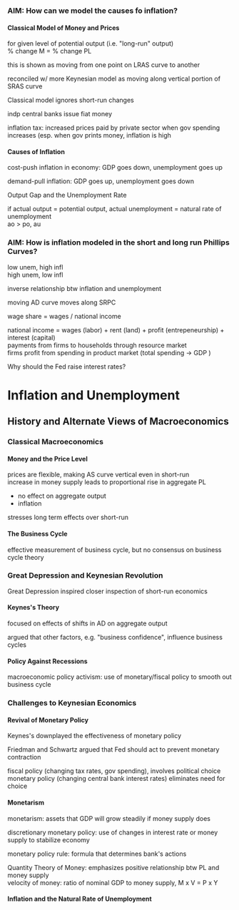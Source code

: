 ### AIM: How can we model the causes fo inflation?

#### Classical Model of Money and Prices

for given level of potential output (i.e. "long-run" output)  
% change M = % change PL

this is shown as moving from one point on LRAS curve to another  

reconciled w/ more Keynesian model as moving along vertical portion of SRAS curve

Classical model ignores short-run changes

indp central banks issue fiat money

inflation tax: increased prices paid by private sector when gov spending increases (esp. when gov prints money, inflation is high

#### Causes of Inflation

cost-push inflation in economy: GDP goes down, unemployment goes up  

demand-pull inflation: GDP goes up, unemployment goes down

Output Gap and the Unemployment Rate  


if actual output = potential output, actual unemployment = natural rate of unemployment  
ao > po, au 

### AIM: How is inflation modeled in the short and long run Phillips Curves? 

low unem, high infl  
high unem, low infl

inverse relationship btw inflation and unemployment  

moving AD curve moves along SRPC

wage share = wages / national income

national income = wages (labor) + rent (land) + profit (entrepeneurship) + interest (capital)  
payments from firms to households through resource market  
firms profit from spending in product market (total spending -> GDP )   

Why should the Fed raise interest rates?  

# Inflation and Unemployment

## History and Alternate Views of Macroeconomics

### Classical Macroeconomics

#### Money and the Price Level

prices are flexible, making AS curve vertical even in short-run  
increase in money supply leads to proportional rise in aggregate PL  
- no effect on aggregate output  
- inflation  

stresses long term effects over short-run

#### The Business Cycle

effective measurement of business cycle, but no consensus on business cycle theory

### Great Depression and Keynesian Revolution

Great Depression inspired closer inspection of short-run economics 

#### Keynes's Theory

focused on effects of shifts in AD on aggregate output

argued that other factors, e.g. "business confidence", influence business cycles

#### Policy Against Recessions

macroeconomic policy activism: use of monetary/fiscal policy to smooth out business cycle

### Challenges to Keynesian Economics

#### Revival of Monetary Policy

Keynes's downplayed the effectiveness of monetary policy

Friedman and Schwartz argued that Fed should act to prevent monetary contraction

fiscal policy (changing tax rates, gov spending), involves political choice  
monetary policy (changing central bank interest rates) eliminates need for choice

#### Monetarism

monetarism: assets that GDP will grow steadily if money supply does  

discretionary monetary policy: use of changes in interest rate or money supply to stabilize economy

monetary policy rule: formula that determines bank's actions

Quantity Theory of Money: emphasizes positive relationship btw PL and money supply  
velocity of money: ratio of nominal GDP to money supply, M x V = P x Y  

#### Inflation and the Natural Rate of Unemployment


